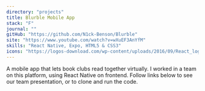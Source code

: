 ```yaml
---
directory: "projects"
title: Blurble Mobile App
stack: "F"
journal: ""
gitHub: "https://github.com/N1ck-Benson/Blurble"
site: "https://www.youtube.com/watch?v=wXuEF3AnYfM"
skills: "React Native, Expo, HTML5 & CSS3"
icons: "https://logos-download.com/wp-content/uploads/2016/09/React_logo_logotype_emblem.png, https://seeklogo.com/images/E/expo-logo-01BB2BCFC3-seeklogo.com.png, htmlCssIcon"
---
```


A mobile app that lets book clubs read together virtually. I worked in a team on this platform, using React Native on frontend. Follow links below to see our team presentation, or to clone and run the code.
